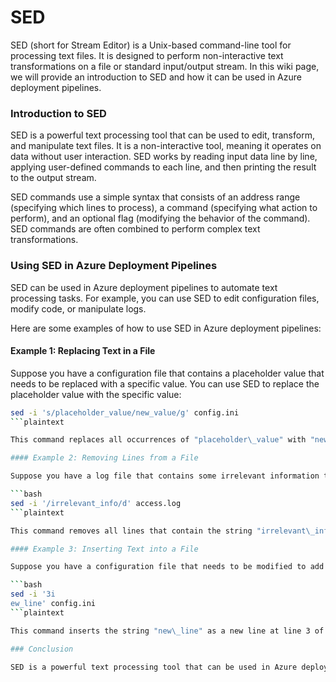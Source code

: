 # SED

SED (short for Stream Editor) is a Unix-based command-line tool for processing text files. It is designed to perform non-interactive text transformations on a file or standard input/output stream. In this wiki page, we will provide an introduction to SED and how it can be used in Azure deployment pipelines.

### Introduction to SED

SED is a powerful text processing tool that can be used to edit, transform, and manipulate text files. It is a non-interactive tool, meaning it operates on data without user interaction. SED works by reading input data line by line, applying user-defined commands to each line, and then printing the result to the output stream.

SED commands use a simple syntax that consists of an address range (specifying which lines to process), a command (specifying what action to perform), and an optional flag (modifying the behavior of the command). SED commands are often combined to perform complex text transformations.

### Using SED in Azure Deployment Pipelines

SED can be used in Azure deployment pipelines to automate text processing tasks. For example, you can use SED to edit configuration files, modify code, or manipulate logs.

Here are some examples of how to use SED in Azure deployment pipelines:

#### Example 1: Replacing Text in a File

Suppose you have a configuration file that contains a placeholder value that needs to be replaced with a specific value. You can use SED to replace the placeholder value with the specific value:

```bash
sed -i 's/placeholder_value/new_value/g' config.ini
```plaintext

This command replaces all occurrences of "placeholder\_value" with "new\_value" in the config.ini file.

#### Example 2: Removing Lines from a File

Suppose you have a log file that contains some irrelevant information that you want to remove. You can use SED to remove these lines from the log file:

```bash
sed -i '/irrelevant_info/d' access.log
```plaintext

This command removes all lines that contain the string "irrelevant\_info" from the access.log file.

#### Example 3: Inserting Text into a File

Suppose you have a configuration file that needs to be modified to add a new line. You can use SED to insert the new line into the configuration file:

```bash
sed -i '3i
ew_line' config.ini
```plaintext

This command inserts the string "new\_line" as a new line at line 3 of the config.ini file.

### Conclusion

SED is a powerful text processing tool that can be used in Azure deployment pipelines to automate text processing tasks. It is particularly useful for editing, transforming, and manipulating text files. By using SED in your deployment pipelines, you can automate many text processing tasks and make your deployments more efficient.
